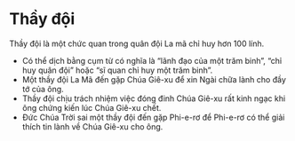 # Thầy đội

Thầy đội là một chức quan trong quân đội La mã chỉ huy hơn 100 lính.
- Có thể dịch bằng cụm từ có nghĩa là “lãnh đạo của một trăm binh”, “chỉ huy quân đội” hoặc “sĩ quan chỉ huy một trăm binh”.  
- Một thầy đội La Mã đến gặp Chúa Giê-xu để xin Ngài chữa lành cho đầy tớ của ông.  
- Thầy đội chịu trách nhiệm việc đóng đinh Chúa Giê-xu rất kinh ngạc khi ông chứng kiến lúc Chúa Giê-xu chết. 
- Đức Chúa Trời sai một thầy đội đến gặp Phi-e-rơ để Phi-e-rơ có thể giải thích tin lành về Chúa Giê-xu cho ông.

